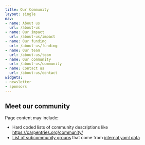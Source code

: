 ```yaml
---
title: Our Community
layout: single
nav:
- name: About us
  url: /about-us
- name: Our impact
  url: /about-us/impact
- name: Our funding
  url: /about-us/funding
- name: Our team
  url: /about-us/team
- name: Our community
  url: /about-us/community
- name: Contact us
  url: /about-us/contact
widgets:
- newsletter
- sponsors
---
```


## Meet our community

Page content may include:

* Hard coded lists of community descriptions like https://carpentries.org/community/
* [List of subcommunity groups](https://carpentries.org/community-groups/) that come from [internal yaml data](https://github.com/carpentries/carpentries.org/blob/main/_data/subcommunity.yml)
